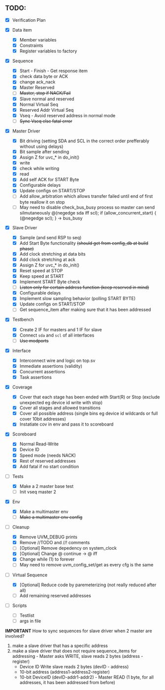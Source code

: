 ## TODO:
- [x] Verification Plan

- [x] Data item
  - [x] Member variables
  - [x] Constraints
  - [x] Register variables to factory

- [x] Sequence
  - [x] Start - Finish - Get response item
  - [x] check data byte or ACK
  - [x] change ack_nack
  - [x] Master Reserved
  - [ ] ~~Master, stop if NACK/Fail~~
  - [x] Slave normal and reserved
  - [x] Normal Virtual Seq
  - [x] Reserved Addr Virtual Seq
  - [x] Vseq - Avoid reserved address in normal mode
  - [ ] ~~Sync Vseq else fatal error~~

- [x] Master Driver
  - [x] Bit driving (setting SDA and SCL in the correct order prefferably without using delays)
  - [x] Bit sample after sending
  - [x] Assign Z for uvc_* in do_init()
  - [x] write
  - [x] check while writing
  - [x] read
  - [x] Add self ACK for START Byte
  - [x] Configurable delays
  - [x] Update configs on START/STOP
  - [ ] Add allow_arbitration which allows transfer failed until end of first byte
  reallow it on stop
  - [ ] May need to disable check_bus_busy process so master can send silmutaneously
  @(negedge sda iff scl); if (allow_concurrent_start) { (@negedge scl); } -> bus_busy

- [x] Slave Driver
  - [x] Sample (and send RSP to seq)
  - [x] Add Start Byte functionality ~~(should get from config_db at build phase)~~
  - [x] Add clock stretching at data bits
  - [x] Add clock stretching at ack
  - [x] Assign Z for uvc_* in do_init()
  - [x] Reset speed at STOP
  - [x] Keep speed at START
  - [x] Implement START Byte check
  - [ ] ~~Listen only for certain address function (keep reserved in mind)~~
  - [x] Configurable delays
  - [x] Implement slow sampling behavior (polling START BYTE)
  - [x] Update configs on START/STOP
  - [ ] Get sequence_item after making sure that it has been addressed

- [x] Testbench
  - [x] Create 2 IF for masters and 1 IF for slave
  - [x] Connect `sda` and `scl` of all interfaces
  - [ ] ~~Use modports~~

- [x] Interface
  - [x] Interconnect wire and logic on top.sv
  - [x] Immediate assertions (validity)
  - [x] Concurrent assertions
  - [x] Task assertions

- [x] Coverage
  - [x] Cover that each stage has been ended with Start(R) or Stop (exclude unexpected eg device id write with stop)
  - [x] Cover all stages and allowed transitions
  - [x] Cover all possible address (single bins eg device id wildcards or full cover 10bit addresses)
  - [x] Instatiate cov in env and pass it to scoreboard

- [x] Scoreboard
  - [x] Normal Read-Write
  - [x] Device ID
  - [x] Speed mode (needs NACK)
  - [x] Rest of reserved addresses
  - [x] Add fatal if no start condition

- [ ] Tests
  - [x] Make a 2 master base test
  - [ ] Init vseq master 2

- [x] Env
  - [x] Make a multimaster env
  - [ ] ~~Make a multimaster env config~~

- [ ] Cleanup
  - [x] Remove UVM_DEBUG prints
  - [x] Remove //TODO and //! comments
  - [ ] [Optional] Remove depedency on system_clock
  - [x] [Optional] Change @ continue -> @ iff
  - [x] Change while (1) to forever
  - [ ] May need to remove uvm_config_set/get as every cfg is the same

- [ ] Virtual Sequence
  - [x] [Optional] Reduce code by paremeterizing (not really reduced after all)
  - [ ] Add remaining reserved addresses

- [ ] Scripts
  - [ ] Testlist
  - [ ] args in file

__IMPORTANT__ How to sync sequences for slave driver when 2 master are involved?
  1. make a slave driver that has a specific address
  2. make a slave driver that does not require sequence_items for addressing
    - Master asks WRITE, slave reads 2 bytes (address - register)
      - Device ID Write slave reads 2 bytes (devID - address)
      - 10-bit address (address1-address2-register)
      - 10-bit DeviceID (devID-addr1-addr2)
    - Master READ (1 byte, for all addresses, it has been addressed from before)